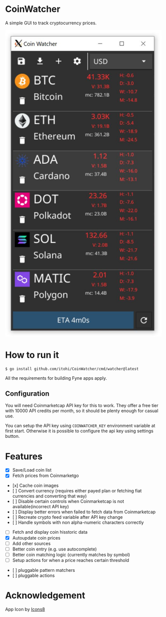# CoinWatcher
A simple GUI to track cryptocurrency prices.

![Typical Coin Watcher GUI](media/watcher.jpg)
# How to run it

```
$ go install github.com/itohi/CoinWatcher/cmd/watcher@latest
```

All the requirements for building Fyne apps apply.

## Configuration

You will need Coinmarketcap API key for this to work. They offer a free tier with 
10000 API credits per month, so it should be plenty enough for casual use.

You can setup the API key using `COINWATCHER_KEY` environment variable at first start. Otherwise it is possible
to configure the api key using settings button.

# Features

- [x] Save/Load coin list
- [x] Fetch prices from Coinmarketgo
-    [x] Cache coin images
-    [ ] Convert currency (requires either payed plan or fetching fiat currencies and converting that way)
-    [ ] Disable certain controls when Coinmarketcap is not available(incorrect API key)
-    [ ] Display better errors when failed to fetch data from Coinmarketcap
-    [ ] Recreate crypto feed variable after API key change
-    [ ] Handle symbols with non alpha-numeric characters correctly
- [ ] Fetch and display coin hisstoric data
- [x] Autoupdate coin prices
- [ ] Add other sources
- [ ] Better coin entry (e.g. use autocomplete)
- [ ] Better coin matching logic (currently matches by symbol)
- [ ] Setup actions for when a price reaches certain threshold
-    [ ] pluggable pattern matchers
-    [ ] pluggable actions


# Acknowledgement

App Icon by [Icons8](https://icons8.com/icon/111404/increase)
